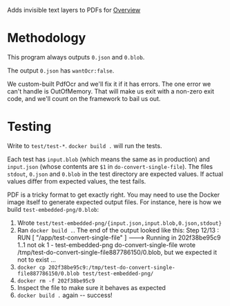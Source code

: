 Adds invisible text layers to PDFs for [Overview](https://github.com/overview/overview-server)

# Methodology

This program always outputs `0.json` and `0.blob`.

The output `0.json` has `wantOcr:false`.

We custom-built PdfOcr and we'll fix it if it has errors. The one error we
can't handle is OutOfMemory. That will make us exit with a non-zero exit
code, and we'll count on the framework to bail us out.

# Testing

Write to `test/test-*`. `docker build .` will run the tests.

Each test has `input.blob` (which means the same as in production) and
`input.json` (whose contents are `$1` in `do-convert-single-file`). The files
`stdout`, `0.json` and `0.blob` in the test directory are expected values. If
actual values differ from expected values, the test fails.

PDF is a tricky format to get exactly right. You may need to use the Docker
image itself to generate expected output files. For instance, here is how we
build `test-embedded-png/0.blob`:

1. Wrote `test/test-embedded-png/{input.json,input.blob,0.json,stdout}`
1. Ran `docker build .`. The end of the output looked like this:
    Step 12/13 : RUN [ "/app/test-convert-single-file" ]
     ---> Running in 202f38be95c9
    1..1
    not ok 1 - test-embedded-png
        do-convert-single-file wrote /tmp/test-do-convert-single-file887786150/0.blob, but we expected it not to exist
    ...
1. `docker cp 202f38be95c9:/tmp/test-do-convert-single-file887786150/0.blob test/test-embedded-png/`
1. `docker rm -f 202f38be95c9`
1. Inspect the file to make sure it behaves as expected
1. `docker build .` again -- success!
